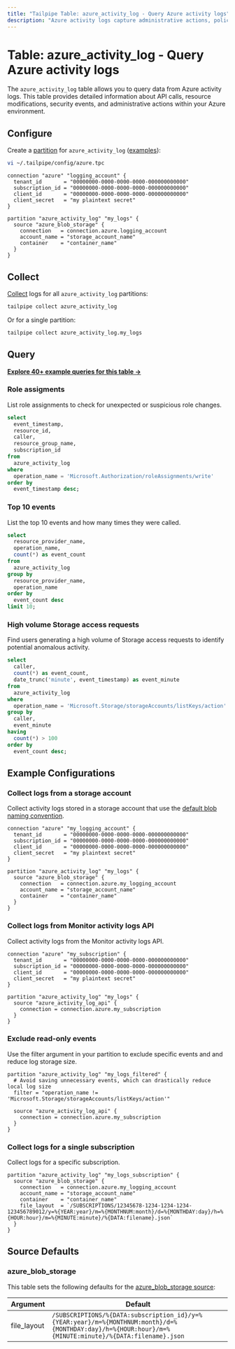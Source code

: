 ```yaml
---
title: "Tailpipe Table: azure_activity_log - Query Azure activity logs"
description: "Azure activity logs capture administrative actions, policy changes, and security events within your Azure environment."
---
```


# Table: azure_activity_log - Query Azure activity logs

The `azure_activity_log` table allows you to query data from Azure activity logs. This table provides detailed information about API calls, resource modifications, security events, and administrative actions within your Azure environment.

## Configure

Create a [partition](https://tailpipe.io/docs/manage/partition) for `azure_activity_log` ([examples](https://hub.tailpipe.io/plugins/turbot/azure/tables/azure_activity_log#example-configurations)):

```sh
vi ~/.tailpipe/config/azure.tpc
```

```hcl
connection "azure" "logging_account" {
  tenant_id       = "00000000-0000-0000-0000-000000000000"
  subscription_id = "00000000-0000-0000-0000-000000000000"
  client_id       = "00000000-0000-0000-0000-000000000000"
  client_secret   = "my plaintext secret"
}

partition "azure_activity_log" "my_logs" {
  source "azure_blob_storage" {
    connection   = connection.azure.logging_account
    account_name = "storage_account_name"
    container    = "container_name"
  }
}
```

## Collect

[Collect](https://tailpipe.io/docs/manage/collection) logs for all `azure_activity_log` partitions:

```sh
tailpipe collect azure_activity_log
```

Or for a single partition:

```sh
tailpipe collect azure_activity_log.my_logs
```

## Query

**[Explore 40+ example queries for this table →](https://hub.tailpipe.io/plugins/turbot/azure/queries/azure_activity_log)**

### Role assigments

List role assignments to check for unexpected or suspicious role changes.

```sql
select
  event_timestamp,
  resource_id,
  caller,
  resource_group_name,
  subscription_id
from
  azure_activity_log
where
  operation_name = 'Microsoft.Authorization/roleAssignments/write'
order by
  event_timestamp desc;
```

### Top 10 events

List the top 10 events and how many times they were called.

```sql
select
  resource_provider_name,
  operation_name,
  count(*) as event_count
from
  azure_activity_log
group by
  resource_provider_name,
  operation_name
order by
  event_count desc
limit 10;
```

### High volume Storage access requests

Find users generating a high volume of Storage access requests to identify potential anomalous activity.

```sql
select
  caller,
  count(*) as event_count,
  date_trunc('minute', event_timestamp) as event_minute
from
  azure_activity_log
where
  operation_name = 'Microsoft.Storage/storageAccounts/listKeys/action'
group by
  caller,
  event_minute
having
  count(*) > 100
order by
  event_count desc;
```

## Example Configurations

### Collect logs from a storage account

Collect activity logs stored in a storage account that use the [default blob naming convention](https://learn.microsoft.com/en-us/azure/azure-monitor/essentials/activity-log?tabs=powershell#send-to-azure-storage).

```hcl
connection "azure" "my_logging_account" {
  tenant_id       = "00000000-0000-0000-0000-000000000000"
  subscription_id = "00000000-0000-0000-0000-000000000000"
  client_id       = "00000000-0000-0000-0000-000000000000"
  client_secret   = "my plaintext secret"
}

partition "azure_activity_log" "my_logs" {
  source "azure_blob_storage" {
    connection   = connection.azure.my_logging_account
    account_name = "storage_account_name"
    container    = "container_name"
  }
}
```

### Collect logs from Monitor activity logs API

Collect activity logs from the Monitor activity logs API.

```hcl
connection "azure" "my_subscription" {
  tenant_id       = "00000000-0000-0000-0000-000000000000"
  subscription_id = "00000000-0000-0000-0000-000000000000"
  client_id       = "00000000-0000-0000-0000-000000000000"
  client_secret   = "my plaintext secret"
}

partition "azure_activity_log" "my_logs" {
  source "azure_activity_log_api" {
    connection = connection.azure.my_subscription
  }
}
```

### Exclude read-only events

Use the filter argument in your partition to exclude specific events and and reduce log storage size.

```hcl
partition "azure_activity_log" "my_logs_filtered" {
  # Avoid saving unnecessary events, which can drastically reduce local log size
  filter = "operation_name != 'Microsoft.Storage/storageAccounts/listKeys/action'"

  source "azure_activity_log_api" {
    connection = connection.azure.my_subscription
  }
}
```

### Collect logs for a single subscription

Collect logs for a specific subscription.

```hcl
partition "azure_activity_log" "my_logs_subscription" {
  source "azure_blob_storage" {
    connection   = connection.azure.my_logging_account
    account_name = "storage_account_name"
    container    = "container_name"
    file_layout  = `/SUBSCRIPTIONS/12345678-1234-1234-1234-123456789012/y=%{YEAR:year}/m=%{MONTHNUM:month}/d=%{MONTHDAY:day}/h=%{HOUR:hour}/m=%{MINUTE:minute}/%{DATA:filename}.json`
  }
}
```

## Source Defaults

### azure_blob_storage

This table sets the following defaults for the [azure_blob_storage source](https://hub.tailpipe.io/plugins/turbot/azure/sources/azure_blob_storage#arguments):

| Argument    | Default |
|-------------|---------|
| file_layout | `/SUBSCRIPTIONS/%{DATA:subscription_id}/y=%{YEAR:year}/m=%{MONTHNUM:month}/d=%{MONTHDAY:day}/h=%{HOUR:hour}/m=%{MINUTE:minute}/%{DATA:filename}.json` |
